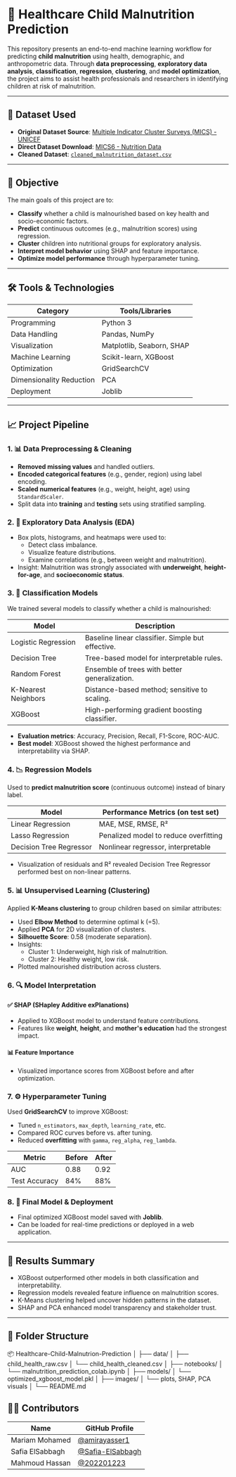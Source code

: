 # 🏥 Healthcare Child Malnutrition Prediction

This repository presents an end-to-end machine learning workflow for predicting **child malnutrition** using health, demographic, and anthropometric data. Through **data preprocessing**, **exploratory data analysis**, **classification**, **regression**, **clustering**, and **model optimization**, the project aims to assist health professionals and researchers in identifying children at risk of malnutrition.

---

## 📁 Dataset Used

- **Original Dataset Source**: [Multiple Indicator Cluster Surveys (MICS) - UNICEF](https://mics.unicef.org/surveys)
- **Direct Dataset Download**: [MICS6 - Nutrition Data](https://mics.unicef.org/surveys?round=mics6)
- **Cleaned Dataset**: [`cleaned_malnutrition_dataset.csv`](./data/cleaned_malnutrition_dataset.csv)

---

## 🎯 Objective

The main goals of this project are to:
- **Classify** whether a child is malnourished based on key health and socio-economic factors.
- **Predict** continuous outcomes (e.g., malnutrition scores) using regression.
- **Cluster** children into nutritional groups for exploratory analysis.
- **Interpret model behavior** using SHAP and feature importance.
- **Optimize model performance** through hyperparameter tuning.

---

## 🛠️ Tools & Technologies

| Category | Tools/Libraries |
|---------|-----------------|
| Programming | Python 3 |
| Data Handling | Pandas, NumPy |
| Visualization | Matplotlib, Seaborn, SHAP |
| Machine Learning | Scikit-learn, XGBoost |
| Optimization | GridSearchCV |
| Dimensionality Reduction | PCA |
| Deployment | Joblib |

---

## 📈 Project Pipeline

### 1. 📊 Data Preprocessing & Cleaning

- **Removed missing values** and handled outliers.
- **Encoded categorical features** (e.g., gender, region) using label encoding.
- **Scaled numerical features** (e.g., weight, height, age) using `StandardScaler`.
- Split data into **training** and **testing** sets using stratified sampling.

### 2. 🔎 Exploratory Data Analysis (EDA)

- Box plots, histograms, and heatmaps were used to:
  - Detect class imbalance.
  - Visualize feature distributions.
  - Examine correlations (e.g., between weight and malnutrition).
- Insight: Malnutrition was strongly associated with **underweight**, **height-for-age**, and **socioeconomic status**.

### 3. 🤖 Classification Models

We trained several models to classify whether a child is malnourished:

| Model | Description |
|-------|-------------|
| Logistic Regression | Baseline linear classifier. Simple but effective. |
| Decision Tree | Tree-based model for interpretable rules. |
| Random Forest | Ensemble of trees with better generalization. |
| K-Nearest Neighbors | Distance-based method; sensitive to scaling. |
| XGBoost | High-performing gradient boosting classifier. |

- **Evaluation metrics**: Accuracy, Precision, Recall, F1-Score, ROC-AUC.
- **Best model**: XGBoost showed the highest performance and interpretability via SHAP.

### 4. 📉 Regression Models

Used to **predict malnutrition score** (continuous outcome) instead of binary label.

| Model | Performance Metrics (on test set) |
|-------|-----------------------------------|
| Linear Regression | MAE, MSE, RMSE, R² |
| Lasso Regression | Penalized model to reduce overfitting |
| Decision Tree Regressor | Nonlinear regressor, interpretable |

- Visualization of residuals and R² revealed Decision Tree Regressor performed best on non-linear patterns.

### 5. 📊 Unsupervised Learning (Clustering)

Applied **K-Means clustering** to group children based on similar attributes:

- Used **Elbow Method** to determine optimal k (=5).
- Applied **PCA** for 2D visualization of clusters.
- **Silhouette Score**: 0.58 (moderate separation).
- Insights:
  - Cluster 1: Underweight, high risk of malnutrition.
  - Cluster 2: Healthy weight, low risk.
- Plotted malnourished distribution across clusters.

### 6. 🔍 Model Interpretation

#### ✅ SHAP (SHapley Additive exPlanations)
- Applied to XGBoost model to understand feature contributions.
- Features like **weight**, **height**, and **mother's education** had the strongest impact.

#### 📊 Feature Importance
- Visualized importance scores from XGBoost before and after optimization.

### 7. ⚙️ Hyperparameter Tuning

Used **GridSearchCV** to improve XGBoost:

- Tuned `n_estimators`, `max_depth`, `learning_rate`, etc.
- Compared ROC curves before vs. after tuning.
- Reduced **overfitting** with `gamma`, `reg_alpha`, `reg_lambda`.

| Metric | Before | After |
|--------|--------|-------|
| AUC | 0.88 | 0.92 |
| Test Accuracy | 84% | 88% |

### 8. 🧠 Final Model & Deployment

- Final optimized XGBoost model saved with **Joblib**.
- Can be loaded for real-time predictions or deployed in a web application.

---

## 📌 Results Summary

- XGBoost outperformed other models in both classification and interpretability.
- Regression models revealed feature influence on malnutrition scores.
- K-Means clustering helped uncover hidden patterns in the dataset.
- SHAP and PCA enhanced model transparency and stakeholder trust.

---

## 📁 Folder Structure
📦 Healthcare-Child-Malnutrion-Prediction
│
├── data/
│ ├── child_health_raw.csv
│ └── child_health_cleaned.csv
│
├── notebooks/
│ └── malnutrition_prediction_colab.ipynb
│
├── models/
│ └── optimized_xgboost_model.pkl
│
├── images/
│ └── plots, SHAP, PCA visuals
│
└── README.md

## 👨‍💻 Contributors

| Name | GitHub Profile |
|------|----------------|
| Mariam Mohamed | [@amirayasser1](https://github.com/amirayasser1) |
| Safia ElSabbagh | [@Safia-ElSabbagh](https://github.com/Safia-ElSabbagh) |
| Mahmoud Hassan | [@202201223](https://github.com/202201223) |
